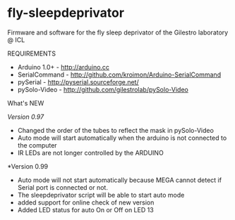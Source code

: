 fly-sleepdeprivator
===================

Firmware and software for the fly sleep deprivator of the Gilestro laboratory @ ICL

REQUIREMENTS

* Arduino 1.0+  - http://arduino.cc
* SerialCommand - http://github.com/kroimon/Arduino-SerialCommand
* pySerial      - http://pyserial.sourceforge.net/
* pySolo-Video  - http://github.com/gilestrolab/pySolo-Video

What's NEW

*Version 0.97*
* Changed the order of the tubes to reflect the mask in pySolo-Video
* Auto mode will start automatically when the arduino is not connected to the computer
* IR LEDs are not longer controlled by the ARDUINO

*Version 0.99
* Auto mode will not start automatically because MEGA cannot detect if Serial port is connected or not.
* The sleepdeprivator script will be able to start auto mode
* added support for online check of new version
* Added LED status for auto On or Off on LED 13
